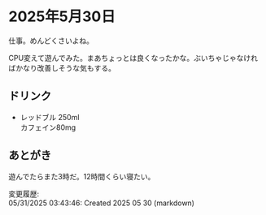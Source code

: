 # 2025年5月30日

仕事。めんどくさいよね。

CPU変えて遊んでみた。まあちょっとは良くなったかな。ぶいちゃじゃなければかなり改善しそうな気もする。

## ドリンク

- レッドブル 250ml  
カフェイン80mg

## あとがき

遊んでたらまた3時だ。12時間くらい寝たい。

変更履歴:  
05/31/2025 03:43:46: Created 2025 05 30 (markdown)  
